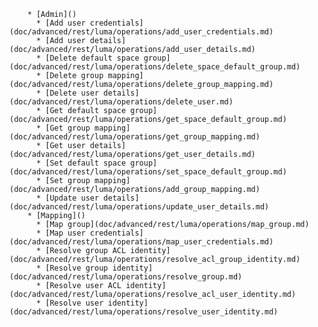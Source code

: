         * [Admin]()
          * [Add user credentials](doc/advanced/rest/luma/operations/add_user_credentials.md)
          * [Add user details](doc/advanced/rest/luma/operations/add_user_details.md)
          * [Delete default space group](doc/advanced/rest/luma/operations/delete_space_default_group.md)
          * [Delete group mapping](doc/advanced/rest/luma/operations/delete_group_mapping.md)
          * [Delete user details](doc/advanced/rest/luma/operations/delete_user.md)
          * [Get default space group](doc/advanced/rest/luma/operations/get_space_default_group.md)
          * [Get group mapping](doc/advanced/rest/luma/operations/get_group_mapping.md)
          * [Get user details](doc/advanced/rest/luma/operations/get_user_details.md)
          * [Set default space group](doc/advanced/rest/luma/operations/set_space_default_group.md)
          * [Set group mapping](doc/advanced/rest/luma/operations/add_group_mapping.md)
          * [Update user details](doc/advanced/rest/luma/operations/update_user_details.md)
        * [Mapping]()
          * [Map group](doc/advanced/rest/luma/operations/map_group.md)
          * [Map user credentials](doc/advanced/rest/luma/operations/map_user_credentials.md)
          * [Resolve group ACL identity](doc/advanced/rest/luma/operations/resolve_acl_group_identity.md)
          * [Resolve group identity](doc/advanced/rest/luma/operations/resolve_group.md)
          * [Resolve user ACL identity](doc/advanced/rest/luma/operations/resolve_acl_user_identity.md)
          * [Resolve user identity](doc/advanced/rest/luma/operations/resolve_user_identity.md)

